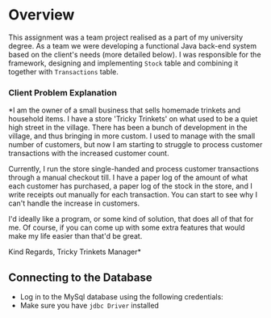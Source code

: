 # Overview

This assignment was a team project realised as a part of my university degree. As a team we were developing a 
functional Java back-end system based on the client's needs (more detailed below). I was responsible for the framework,
designing and implementing `Stock` table and combining it together with `Transactions` table.

### Client Problem Explanation

*I am the owner of a small business that sells homemade trinkets and household
items. I have a store 'Tricky Trinkets' on what used to be a quiet high street
in the village. There has been a bunch of development in the village, and thus
bringing in more custom. I used to manage with the small number of customers,
but now I am starting to struggle to process customer transactions with the
increased customer count.

Currently, I run the store single-handed and process customer transactions
through a manual checkout till. I have a paper log of the amount of what each
customer has purchased, a paper log of the stock in the store, and I write
receipts out manually for each transaction. You can start to see why I can't
handle the increase in customers.

I'd ideally like a program, or some kind of solution, that does all of that for
me. Of course, if you can come up with some extra features that would make my
life easier than that'd be great.

Kind Regards,
Tricky Trinkets Manager*


## Connecting to the Database

- Log in to the MySql database using the following credentials:
- Make sure you have `jdbc Driver` installed
